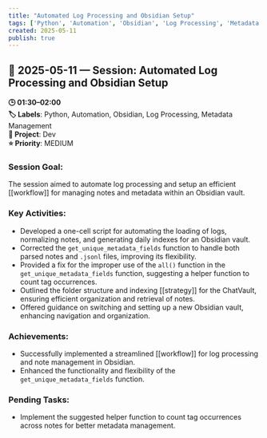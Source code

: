 ```yaml
---
title: "Automated Log Processing and Obsidian Setup"
tags: ['Python', 'Automation', 'Obsidian', 'Log Processing', 'Metadata Management']
created: 2025-05-11
publish: true
---
```


## 📅 2025-05-11 — Session: Automated Log Processing and Obsidian Setup

**🕒 01:30–02:00**  
**🏷️ Labels**: Python, Automation, Obsidian, Log Processing, Metadata Management  
**📂 Project**: Dev  
**⭐ Priority**: MEDIUM  


### Session Goal:
The session aimed to automate log processing and setup an efficient [[workflow]] for managing notes and metadata within an Obsidian vault.

### Key Activities:
- Developed a one-cell script for automating the loading of logs, normalizing notes, and generating daily indexes for an Obsidian vault.
- Corrected the `get_unique_metadata_fields` function to handle both parsed notes and `.jsonl` files, improving its flexibility.
- Provided a fix for the improper use of the `all()` function in the `get_unique_metadata_fields` function, suggesting a helper function to count tag occurrences.
- Outlined the folder structure and indexing [[strategy]] for the ChatVault, ensuring efficient organization and retrieval of notes.
- Offered guidance on switching and setting up a new Obsidian vault, enhancing navigation and organization.

### Achievements:
- Successfully implemented a streamlined [[workflow]] for log processing and note management in Obsidian.
- Enhanced the functionality and flexibility of the `get_unique_metadata_fields` function.

### Pending Tasks:
- Implement the suggested helper function to count tag occurrences across notes for better metadata management.
